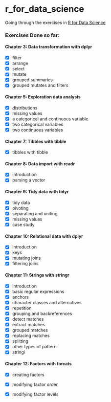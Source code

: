 # r_for_data_science
Going through the exercises in [R for Data
Science](https://r4ds.had.co.nz/index.html)

### Exercises Done so far:
#### Chapter 3: Data transformation with dplyr
- [x] filter
- [x] arrange
- [x] select
- [x] mutate
- [x] grouped summaries
- [x] grouped mutates and filters

#### Chapter 5: Exploration data analysis
- [x] distributions
- [x] missing values
- [x] a categorical and continuous variable
- [x] two categorical variables
- [x] two continuous variables

#### Chapter 7: Tibbles with tibble
- [x] tibbles with tibble

#### Chapter 8: Data import with readr
- [x] introduction
- [x] parsing a vector

#### Chapter 9: Tidy data with tidyr
- [x] tidy data
- [x] pivoting
- [x] separating and uniting
- [x] missing values
- [x] case study

#### Chapter 10: Relational data with dplyr 
- [x] introduction
- [x] keys
- [x] mutating joins
- [x] filtering joins
#### Chapter 11: Strings with stringr 
- [x] introduction
- [x] basic regular expressions
- [x] anchors
- [x] character classes and alternatives
- [x] repetition
- [x] grouping and backreferences 
- [x] detect matches 
- [x] extract matches 
- [x] grouped matches 
- [x] replacing matches 
- [x] splitting
- [x] other types of pattern
- [x] stringi

#### Chapter 12: Factors with forcats
- [x] creating factors
- [x] modifying factor order
- [x] modifying factor levels
 
